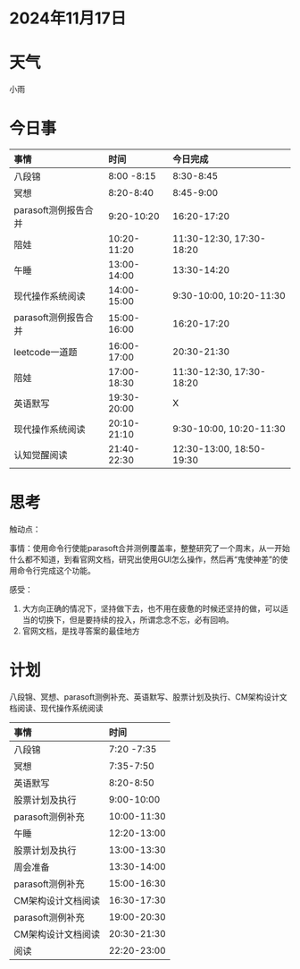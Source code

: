 # 2024年11月17日
# 天气
小雨
# 今日事
| 事情  | 时间 |今日完成|
| :-- | :- |:-|
| 八段锦 | 8:00 -8:15 |8:30-8:45|
| 冥想 | 8:20-8:40 |8:45-9:00|
| parasoft测例报告合并 | 9:20-10:20 |16:20-17:20|
| 陪娃 | 10:20-11:20 |11:30-12:30, 17:30-18:20|
| 午睡 | 13:00-14:00 |13:30-14:20|
| 现代操作系统阅读  | 14:00-15:00 |9:30-10:00, 10:20-11:30|
| parasoft测例报告合并  | 15:00-16:00 |16:20-17:20|
| leetcode一道题  | 16:00-17:00 |20:30-21:30|
| 陪娃 | 17:00-18:30 |11:30-12:30, 17:30-18:20|
| 英语默写  | 19:30-20:00 |X|
| 现代操作系统阅读  | 20:10-21:10 |9:30-10:00, 10:20-11:30|
| 认知觉醒阅读  | 21:40-22:30 |12:30-13:00, 18:50-19:30|
# 思考
触动点：

事情：使用命令行使能parasoft合并测例覆盖率，整整研究了一个周末，从一开始什么都不知道，到看官网文档，研究出使用GUI怎么操作，然后再“鬼使神差”的使用命令行完成这个功能。

感受：
1. 大方向正确的情况下，坚持做下去，也不用在疲惫的时候还坚持的做，可以适当的切换下，但是要持续的投入，所谓念念不忘，必有回响。
2. 官网文档，是找寻答案的最佳地方



# 计划
八段锦、冥想、parasoft测例补充、英语默写、股票计划及执行、CM架构设计文档阅读、现代操作系统阅读

| 事情  | 时间 |
| :-- | :- |
| 八段锦 | 7:20 -7:35 |
| 冥想 | 7:35-7:50 |
| 英语默写 | 8:20-8:50 |
| 股票计划及执行 | 9:00-10:00 |
| parasoft测例补充 | 10:00-11:30 |
| 午睡  | 12:20-13:00 |
| 股票计划及执行  | 13:00-13:30 |
| 周会准备  | 13:30-14:00 |
| parasoft测例补充 | 15:00-16:30 |
| CM架构设计文档阅读  | 16:30-17:30 |
| parasoft测例补充  | 19:00-20:30 |
| CM架构设计文档阅读  | 20:30-21:30 |
| 阅读  | 22:20-23:00 |

